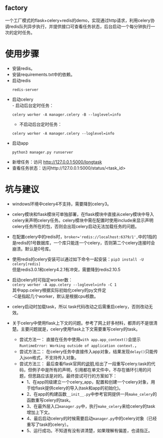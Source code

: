 ## factory

一个工厂模式的flask+celery+redis的demo，实现通过http请求，利用celery协调redis队列异步执行，并提供接口可查看任务状态，后台启动一个每分钟执行一次的定时任务。

# 使用步骤
 - 安装redis。
 - 安装requirements.txt中的依赖。
 - 启动redis
     ```
    redis-server
    ```
 - 启动celery  
       - 启动后台定时任务：
      ```
      celery worker -A manager.celery -B --loglevel=info
      ``` 
      - 不启动后台定时任务：  
      ```
      celery worker -A manager.celery --loglevel=info
      ```
- 启动app  
  ```
  python3 manager.py runserver
  ```
- 新增任务：访问  http://127.0.0.1:5000/longtask
- 查看任务状态：访问http://127.0.0.1:5000/status/<task_id>

# 坑与建议
- windows环境中celery4不支持，需要降到celery3。
- celery模块和flask模块可单独部署，在flask模块中直接从celery模块中导入celery来声明celery任务。celery模块中需在配置时使用include来显示声明celery任务所在的包，否则会出现celery启动无法加载任务的问题。
- 在配置celery中的redis时，`broker='redis://localhost:6379/1',`中的1指的是redis的1号数据库，一个库只能连一个celery，否则第二个celery连接时会崩溃。默认是0号库。
- 使用redis的celery安装可以通过如下命令一起安装：`pip3 install -U celery[redis]`   
但是redis3.0.1和celery4.2.1有冲突，需要降到redis2.10.5  
  
- 启动celery时可指定worker数：  
`celery worker -A app.celery --loglevel=info -C 1`  
其中app.celery根据实际初始化celery的py文件定  
-C是指起几个worker，默认是根据cpu核数。
- celery启动时加载task，所以 task代码改动之后需重启celery，否则改动无效。

- 关于celery中使用flask上下文的问题。参考了网上好多材料，都弄的不是很清楚。主要问题就是，celery使用flask上下文需要重写celery的task。
    - 尝试方法一：
    直接在任务中使用`with app.app_context()`会提示`RuntimeError: Working outside of application context.`，
    - 尝试方法二：
    在celery任务中直接传入app对象，结果发现`delay()`只能传入json格式，不支持传入对象。
    - 尝试方法三：
    最后查看flask官网的[说明](http://flask.pocoo.org/docs/1.0/patterns/celery/),给出了一段重写celery.task的代码，但例子中是所有的声明，引用都在单文件中，不存在循环引用的问题，但思路应该是对的。最终尝试可行的方案如下：
        - 1、在app同级建立一个celery_app，配置和创建一个celery对象，用于给flask提供celery的导入(task和app的初始化)。
        - 2、在app的构建函数`__init__.py`中参考官网提供一共`make_celery`的函数重写celery的task。
        - 3、在最外层入口`manager.py`中，执行`make_celery`来给celery的task增加上下文。
        - 4、最后启动celery的时候需要启动`manager.py`中的celery对象（已经重写了task的celery）。
        - 5、运行成功。不知道有没有讲清楚，如果理解有偏差，也请指正。